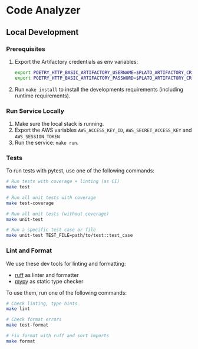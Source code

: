# Code Analyzer

## Local Development

### Prerequisites

1. Export the Artifactory credentials as env variables:
   ```bash
   export POETRY_HTTP_BASIC_ARTIFACTORY_USERNAME=$PLATO_ARTIFACTORY_CREDENTIALS_USR
   export POETRY_HTTP_BASIC_ARTIFACTORY_PASSWORD=$PLATO_ARTIFACTORY_CREDENTIALS_PSW
   ```
2. Run `make install` to install the developments requirements (including runtime requirements).

### Run Service Locally

1. Make sure the local stack is running.
2. Export the AWS variables `AWS_ACCESS_KEY_ID`, `AWS_SECRET_ACCESS_KEY` and `AWS_SESSION_TOKEN`
3. Run the service: `make run`.

### Tests

To run tests with pytest, use one of the following commands:

```bash
# Run tests with coverage + linting (as CI)
make test 

# Run all unit tests with coverage
make test-coverage

# Run all unit tests (without coverage)
make unit-test

# Run a specific test case or file
make unit-test TEST_FILE=path/to/test::test_case
```

### Lint and Format

We use these dev tools for linting and formatting:

- [ruff](https://docs.astral.sh/ruff/) as linter and formatter
- [mypy](https://mypy.readthedocs.io/en/stable/) as static type checker

To use them, run one of the following commands:

```bash
# Check linting, type hints
make lint

# Check format errors
make test-format

# Fix format with ruff and sort imports
make format
```
